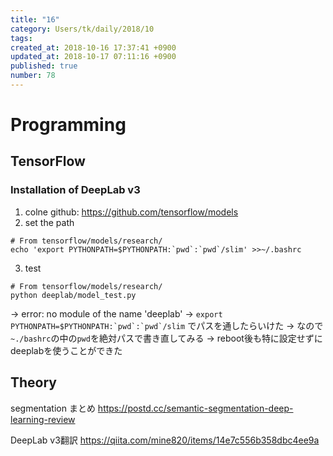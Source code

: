 ```yaml
---
title: "16"
category: Users/tk/daily/2018/10
tags: 
created_at: 2018-10-16 17:37:41 +0900
updated_at: 2018-10-17 07:11:16 +0900
published: true
number: 78
---
```


# Programming
## TensorFlow
### Installation of DeepLab v3
1. colne github: https://github.com/tensorflow/models
2. set the path

```bash:path
# From tensorflow/models/research/
echo 'export PYTHONPATH=$PYTHONPATH:`pwd`:`pwd`/slim' >>~/.bashrc
```

3. test

```bash:test
# From tensorflow/models/research/
python deeplab/model_test.py
```
-> error: no module of the name 'deeplab'
->  ```export PYTHONPATH=$PYTHONPATH:`pwd`:`pwd`/slim``` でパスを通したらいけた
-> なので```~./bashrc```の中の`pwd`を絶対パスで書き直してみる
-> reboot後も特に設定せずにdeeplabを使うことができた



## Theory
segmentation まとめ
https://postd.cc/semantic-segmentation-deep-learning-review

DeepLab v3翻訳
https://qiita.com/mine820/items/14e7c556b358dbc4ee9a


